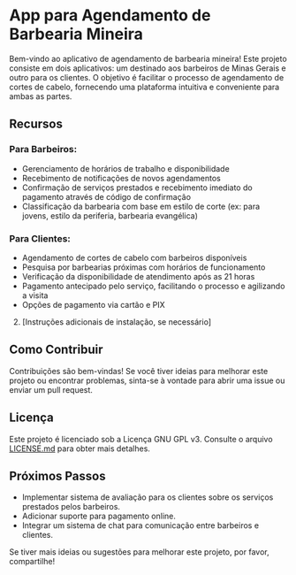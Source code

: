# App para Agendamento de Barbearia Mineira

Bem-vindo ao aplicativo de agendamento de barbearia mineira! Este projeto consiste em dois aplicativos: um destinado aos barbeiros de Minas Gerais e outro para os clientes. O objetivo é facilitar o processo de agendamento de cortes de cabelo, fornecendo uma plataforma intuitiva e conveniente para ambas as partes.

## Recursos

### Para Barbeiros:
- Gerenciamento de horários de trabalho e disponibilidade
- Recebimento de notificações de novos agendamentos
- Confirmação de serviços prestados e recebimento imediato do pagamento através de código de confirmação
- Classificação da barbearia com base em estilo de corte (ex: para jovens, estilo da periferia, barbearia evangélica)

### Para Clientes:
- Agendamento de cortes de cabelo com barbeiros disponíveis
- Pesquisa por barbearias próximas com horários de funcionamento
- Verificação da disponibilidade de atendimento após as 21 horas
- Pagamento antecipado pelo serviço, facilitando o processo e agilizando a visita
- Opções de pagamento via cartão e PIX


2. [Instruções adicionais de instalação, se necessário]

## Como Contribuir

Contribuições são bem-vindas! Se você tiver ideias para melhorar este projeto ou encontrar problemas, sinta-se à vontade para abrir uma issue ou enviar um pull request.

## Licença

Este projeto é licenciado sob a Licença GNU GPL v3. Consulte o arquivo [LICENSE.md](LICENSE.md) para obter mais detalhes.

## Próximos Passos

- Implementar sistema de avaliação para os clientes sobre os serviços prestados pelos barbeiros.
- Adicionar suporte para pagamento online.
- Integrar um sistema de chat para comunicação entre barbeiros e clientes.

Se tiver mais ideias ou sugestões para melhorar este projeto, por favor, compartilhe!

